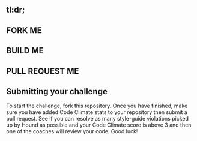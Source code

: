 ## tl:dr;

## FORK ME

## BUILD ME

## PULL REQUEST ME





Submitting your challenge
-----

To start the challenge, fork this repository. Once you have finished, make sure you have added Code Climate stats to your repository then submit a pull request. See if you can resolve as many style-guide violations picked up by Hound as possible and your Code Climate score is above 3 and then one of the coaches will review your code. Good luck!
